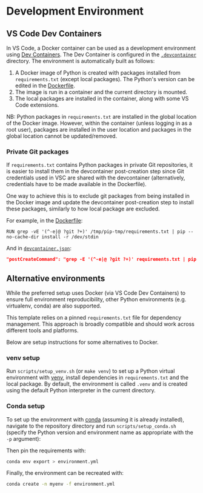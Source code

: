 # Development Environment

## VS Code Dev Containers

In VS Code, a Docker container can be used as a development environment using [Dev Containers](https://code.visualstudio.com/docs/devcontainers/containers).
The Dev Container is configured in the [`.devcontainer`](.devcontainer/) directory.
The environment is automatically built as follows:

1. A Docker image of Python is created with packages installed from `requirements.txt` (except local packages). The Python's version can be edited in the [Dockerfile](Dockerfile).
2. The image is run in a container and the current directory is mounted.
3. The local packages are installed in the container, along with some VS Code extensions.

NB: Python packages in `requirements.txt` are installed in the global location of the Docker image.
However, within the container (unless logging in as a root user), packages are installed in the user location and packages in the global location cannot be updated/removed.

### Private Git packages

If `requirements.txt` contains Python packages in private Git repositories, it is easier to install them in the devcontainer post-creation step since Git credentials used in VSC are shared with the devcontainer (alternatively, credentials have to be made available in the Dockerfile).

One way to achieve this is to exclude git packages from being installed in the Docker image and update the devcontainer post-creation step to install these packages, similarly to how local package are excluded.

For example, in the [Dockerfile](Dockerfile):

```docker
RUN grep -vE '(^-e|@ ?git ?+)' /tmp/pip-tmp/requirements.txt | pip --no-cache-dir install -r /dev/stdin
```

And in [`devcontainer.json`](.devcontainer/devcontainer.json):

```json
"postCreateCommand": "grep -E '(^-e|@ ?git ?+)' requirements.txt | pip install -r /dev/stdin"
```

## Alternative environments

While the preferred setup uses Docker (via VS Code Dev Containers) to ensure full environment reproducibility, other Python environments (e.g. virtualenv, conda) are also supported.

This template relies on a pinned `requirements.txt` file for dependency management.
This approach is broadly compatible and should work across different tools and platforms.

Below are setup instructions for some alternatives to Docker.

### venv setup

Run `scripts/setup_venv.sh` (or `make venv`) to set up a Python virtual environment with [venv](https://docs.python.org/3/library/venv.html), install dependencies in `requirements.txt` and the local package.
By default, the environment is called `.venv` and is created using the default Python interpreter in the current directory.

### Conda setup

To set up the environment with [conda](https://docs.conda.io/projects/conda/en/stable/) (assuming it is already installed), navigate to the repository directory and run `scripts/setup_conda.sh` (specify the Python version and environment name as appropriate with the `-p` argument):

Then pin the requirements with:

```bash
conda env export > environment.yml
```

Finally, the environment can be recreated with:

```bash
conda create -n myenv -f environment.yml
```
